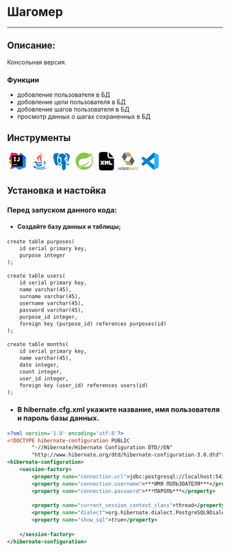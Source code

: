 # Шагомер
___

## Описание:
Консольная версия.

### Функции

+ добовление пользователя в БД
+ добовление цели пользователя в БД
+ добовление шагов пользователя в БД
+ просмотр данных о шагах сохраненных в БД


 ## __Инструменты__

[![IntelliJ IDEA](https://github.com/Alexey7721/product-and-reviews/raw/master/icons/intellij-idea-48.png)](https://www.jetbrains.com/idea/)
[![Java](https://github.com/Alexey7721/product-and-reviews/raw/master/icons/java-coffee-cup-48.png)](https://www.java.com/ru/)
[![PostgreSQL](https://github.com/Alexey7721/product-and-reviews/raw/master/icons/pgSQL.png)](https://www.postgresql.org/)
[![Spring](https://github.com/Alexey7721/product-and-reviews/raw/master/icons/spring-48.png)](https://spring.io/)
[![XML](https://github.com/Alexey7721/product-and-reviews/raw/master/icons/xml-48.png)](https://www.xml.com/)
[![Hibenate](https://github.com/Alexey7721/product-and-reviews/raw/master/icons/hibernate-1.png)](https://hibernate.org/)
[![Visual studio code](https://github.com/Alexey7721/product-and-reviews/raw/master/icons/visual-studio-code-2019-48.png)](https://code.visualstudio.com/)
<br> 


## __Установка и настойка__
### Перед запуском данного кода:
- #### Создайте базу данных и таблицы;

```postgresql
create table purposes(
    id serial primary key,
    purpose integer
);

create table users(
    id serial primary key,
    name varchar(45),
    surname varchar(45),
    username varchar(45),
    password varchar(45),
    purpose_id integer,
    foreign key (purpose_id) references purposes(id)
);

create table months(
    id serial primary key,
    name varchar(45),
    date integer,
    count integer,
    user_id integer,
    foreign key (user_id) references users(id)
);
```


- ### В hibernate.cfg.xml укажите название, имя пользователя и пароль базы данных.
```xml
<?xml version='1.0' encoding='utf-8'?>
<!DOCTYPE hibernate-configuration PUBLIC
        "-//Hibernate/Hibernate Configuration DTD//EN"
        "http://www.hibernate.org/dtd/hibernate-configuration-3.0.dtd">
<hibernate-configuration>
    <session-factory>
        <property name="connection.url">jdbc:postgresql://localhost:5432/***НАЗВАНИЕ БД***?useSSL=false&amp;serverTimezone=UTC</property>
        <property name="connection.username">***ИМЯ ПОЛЬЗОАТЕЛЯ***</property>
        <property name="connection.password">***ПАРОЛЬ***</property>

        <property name="current_session_context_class">thread</property>
        <property name="dialect">org.hibernate.dialect.PostgreSQL9Dialect</property>
        <property name="show_sql">true</property>

    </session-factory>
</hibernate-configuration>
```
